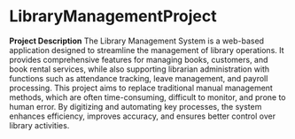 # LibraryManagementProject

**Project Description**
The Library Management System is a web-based application designed to streamline the management of library operations. It provides comprehensive features for managing books, customers, and book rental services, while also supporting librarian administration with functions such as attendance tracking, leave management, and payroll processing.
This project aims to replace traditional manual management methods, which are often time-consuming, difficult to monitor, and prone to human error. By digitizing and automating key processes, the system enhances efficiency, improves accuracy, and ensures better control over library activities.
